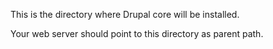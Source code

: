 This is the directory where Drupal core will be installed.

Your web server should point to this directory as parent path.

